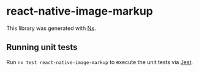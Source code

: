 # react-native-image-markup

This library was generated with [Nx](https://nx.dev).

## Running unit tests

Run `nx test react-native-image-markup` to execute the unit tests via [Jest](https://jestjs.io).
